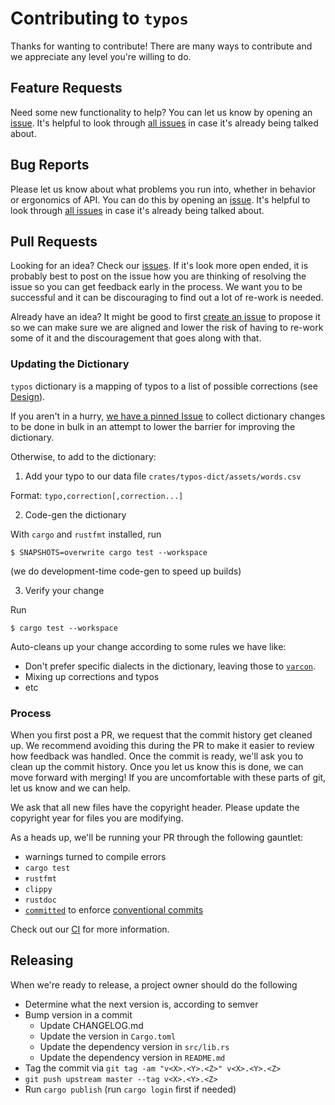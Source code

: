 # Contributing to `typos`

Thanks for wanting to contribute! There are many ways to contribute and we
appreciate any level you're willing to do.

## Feature Requests

Need some new functionality to help?  You can let us know by opening an
[issue][new issue]. It's helpful to look through [all issues][all issues] in
case it's already being talked about.

## Bug Reports

Please let us know about what problems you run into, whether in behavior or
ergonomics of API.  You can do this by opening an [issue][new issue]. It's
helpful to look through [all issues][all issues] in case it's already being
talked about.

## Pull Requests

Looking for an idea? Check our [issues][issues]. If it's look more open ended,
it is probably best to post on the issue how you are thinking of resolving the
issue so you can get feedback early in the process. We want you to be
successful and it can be discouraging to find out a lot of re-work is needed.

Already have an idea?  It might be good to first [create an issue][new issue]
to propose it so we can make sure we are aligned and lower the risk of having
to re-work some of it and the discouragement that goes along with that.

### Updating the Dictionary

`typos` dictionary is a mapping of typos to a list of possible corrections (see [Design](docs/design.md)).

If you aren't in a hurry, [we have a pinned
Issue](https://github.com/crate-ci/typos/issues) to collect dictionary changes
to be done in bulk in an attempt to lower the barrier for improving the dictionary.

Otherwise, to add to the dictionary:

1. Add your typo to our data file `crates/typos-dict/assets/words.csv`

Format: `typo,correction[,correction...]`

2. Code-gen the dictionary

With `cargo` and `rustfmt` installed, run
```console
$ SNAPSHOTS=overwrite cargo test --workspace
```
(we do development-time code-gen to speed up builds)

3. Verify your change

Run
```console
$ cargo test --workspace
```
Auto-cleans up your change according to some rules we have like:
- Don't prefer specific dialects in the dictionary, leaving those to [`varcon`](http://wordlist.aspell.net/varcon-readme/).
- Mixing up corrections and typos
- etc

### Process

When you first post a PR, we request that the commit history get cleaned
up.  We recommend avoiding this during the PR to make it easier to review how
feedback was handled. Once the commit is ready, we'll ask you to clean up the
commit history.  Once you let us know this is done, we can move forward with
merging!  If you are uncomfortable with these parts of git, let us know and we
can help.

We ask that all new files have the copyright header.  Please update the
copyright year for files you are modifying.

As a heads up, we'll be running your PR through the following gauntlet:
- warnings turned to compile errors
- `cargo test`
- `rustfmt`
- `clippy`
- `rustdoc`
- [`committed`](https://github.com/crate-ci/committed) to enforce [conventional commits](https://www.conventionalcommits.org)

Check out our [CI][CI] for more information.

## Releasing

When we're ready to release, a project owner should do the following
- Determine what the next version is, according to semver
- Bump version in a commit
  - Update CHANGELOG.md
  - Update the version in `Cargo.toml`
  - Update the dependency version in `src/lib.rs`
  - Update the dependency version in `README.md`
- Tag the commit via `git tag -am "v<X>.<Y>.<Z>" v<X>.<Y>.<Z>`
- `git push upstream master --tag v<X>.<Y>.<Z>`
- Run `cargo publish` (run `cargo login` first if needed)

[issues]: https://github.com/crate-ci/typos/issues
[new issue]: https://github.com/crate-ci/typos/issues/new
[all issues]: https://github.com/crate-ci/typos/issues?utf8=%E2%9C%93&q=is%3Aissue
[CI]: https://github.com/crate-ci/typos/tree/master/.github/workflows
